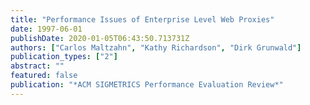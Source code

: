 ```yaml
---
title: "Performance Issues of Enterprise Level Web Proxies"
date: 1997-06-01
publishDate: 2020-01-05T06:43:50.713731Z
authors: ["Carlos Maltzahn", "Kathy Richardson", "Dirk Grunwald"]
publication_types: ["2"]
abstract: ""
featured: false
publication: "*ACM SIGMETRICS Performance Evaluation Review*"
---
```


